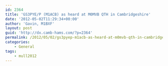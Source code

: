 ```yaml
---
id: 2364
title: 'GS3PYE/P (M1ACB) as heard at M0MVB QTH in Cambridgeshire'
date: '2012-05-02T11:29:34+00:00'
author: 'Gavin, M1BXF'
layout: post
guid: 'http://dx.camb-hams.com/?p=2364'
permalink: /2012/05/02/gs3pyep-m1acb-as-heard-at-m0mvb-qth-in-cambridgeshire/
categories:
    - General
tags:
    - mull2012
---
```


<div class="wlWriterEditableSmartContent" id="scid:5737277B-5D6D-4f48-ABFC-DD9C333F4C5D:f3544aed-199b-4e3f-a0dc-96b7f4390e67" style="padding-bottom: 0px; margin: 0px; padding-left: 0px; padding-right: 0px; display: inline; float: none; padding-top: 0px"><div><object height="252" width="448"><param name="movie" value="http://www.youtube.com/v/7I-wXlXA5pk?hl=en&hd=1"></param></object></div></div>